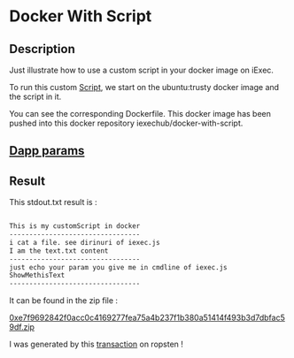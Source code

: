 # Docker With Script
## Description

Just illustrate how to use a custom script in your docker image on iExec.

To run this custom [Script](./apps/customScript.sh), we start on the ubuntu:trusty docker image and the script in it.

You can see the corresponding Dockerfile. This docker image has been pushed into this docker repository iexechub/docker-with-script.

## [Dapp params](./iexec.js)

## Result

This stdout.txt result is :

```bash

This is my customScript in docker
---------------------------------
i cat a file. see dirinuri of iexec.js
I am the text.txt content
---------------------------------
just echo your param you give me in cmdline of iexec.js
ShowMethisText
---------------------------------
```


It can be found in the zip file :
 
[0xe7f9692842f0acc0c4169277fea75a4b237f1b380a51414f493b3d7dbfac59df.zip](./0xe7f9692842f0acc0c4169277fea75a4b237f1b380a51414f493b3d7dbfac59df.zip) 

I was generated by this [transaction](https://explorer.iex.ec/ropsten/tx/0xe7f9692842f0acc0c4169277fea75a4b237f1b380a51414f493b3d7dbfac59df) on ropsten !